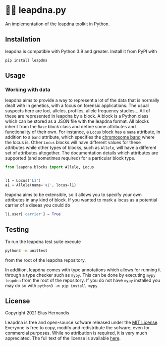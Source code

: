 # 👩‍🔬 leapdna.py

An implementation of the leapdna toolkit in Python.

## Installation

leapdna is compatible with Python 3.9 and greater. Install it from PyPI with

    pip install leapdna


## Usage

### Working with data

leapdna aims to provide a way to represent a lot of the data that is normally dealt with in genetics, with a focus on forensic applications. The usual suspects here are loci, alleles, profiles, allele frequency studies... All of these are represented in leapdna by a block. A block is a Python class which can be stored as a JSON file with the leapdna format. All blocks inherit from the `Base` block class and define some attributes and functionality of their own. For instance, a `Locus` block has a `name` attribute, in addition to a `band` attribute, which specifies the [chromosome band](https://www.ncbi.nlm.nih.gov/Class/MLACourse/Original8Hour/Genetics/chrombanding.html "NCBI article on chromosome banding and nomenclature") where the locus is. Other `Locus` blocks will have different values for these attributes while other types of blocks, such as `Allele`, will have a different set of attributes altogether. The documentation details which attributes are supported (and sometimes required) for a particular block type.

```python
from leapdna.blocks import Allele, Locus


l1 = Locus('L1')
a1 = Allele(name='a1', locus=l1)
```

leapdna aims to be extensible, so it allows you to specify your own attributes in any kind of block. If you wanted to mark a locus as a potential carrier of a diseas you could do

```python
l1.user['carrier'] = True
```

## Testing

To run the leapdna test suite execute

```bash
python3 -m unittest
```

from the root of the leapdna repository.

In addition, leapdna comes with type annotations which allows for running it through a type checker such as `mypy`. This can be done by executing `mypy leapdna` from the root of the repository. If you do not have `mypy` installed you may do so with `python3 -m pip install mypy`.

## License

Copyright 2021 Elias Hernandis

Leapdna is free and open-source sofware released under the [MIT License](https://choosealicense.com/licenses/mit/ "A human-friendly overview of the MIT license"). Everyone is free to copy, modify and redistribute the sofware, even for commercial purposes. While no attribution is required, it is very much appreciated. The full text of the license is available [here](https://github.com/knifecake/leapdna-python/blob/master/LICENSE "Full text of the leapdna license (MIT License)").
